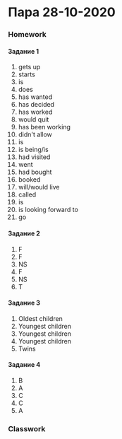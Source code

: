 # Пара 28-10-2020

### Homework
#### Задание 1
1. gets up
1. starts
1. is
1. does
1. has wanted
1. has decided
1. has worked
1. would quit
1. has been working
1. didn't allow
1. is
1. is being/is
1. had visited
1. went
1. had bought
1. booked
1. will/would live
1. called
1. is
1. is looking forward to 
1. go


#### Задание 2
1. F
1. F
1. NS
1. F
1. NS
1. T


#### Задание 3
1. Oldest children
1. Youngest children
1. Youngest children
1. Youngest children
1. Twins


#### Задание 4
1. B
1. A
1. C
1. C
1. A


### Classwork

